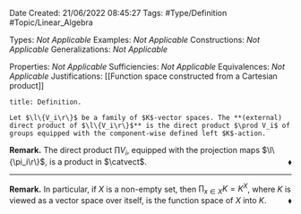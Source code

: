 <div class="topSpace"></div>

Date Created: 21/06/2022 08:45:27
Tags: #Type/Definition #Topic/Linear_Algebra

Types: _Not Applicable_
Examples: _Not Applicable_
Constructions: _Not Applicable_
Generalizations: _Not Applicable_

Properties: _Not Applicable_
Sufficiencies: _Not Applicable_
Equivalences: _Not Applicable_
Justifications: [[Function space constructed from a Cartesian product]]

``` ad-Definition
title: Definition.

Let $\l\{V_i\r\}$ be a family of $K$-vector spaces. The **(external) direct product of $\l\{V_i\r\}$** is the direct product $\prod V_i$ of groups equipped with the component-wise defined left $K$-action.

```

**Remark.** The direct product $\prod V_i$, equipped with the projection maps $\l\{\pi_i\r\}$, is a product in $\catvect$.<span style="float:right;">$\blacklozenge$</span>

---

**Remark.** In particular, if $X$ is a non-empty set, then $\prod_{x\in X}K=K^X$, where $K$ is viewed as a vector space over itself, is the function space of $X$ into $K$.<span style="float:right;">$\blacklozenge$</span>
